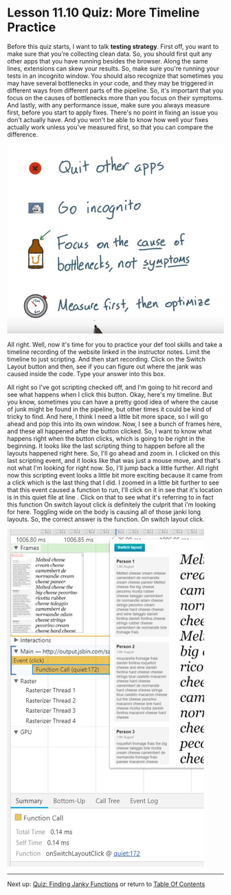 # Lesson 11.10 Quiz: More Timeline Practice

Before this quiz starts, I want to talk **testing strategy**. First off, you want to make sure that you're collecting clean data. So, you should first quit any other apps that you have running besides the browser. Along the same lines, extensions can skew your results. So, make sure you're running your tests in an incognito window. You should also recognize that sometimes you may have several bottlenecks in your code, and they may be triggered in different ways from different parts of the pipeline. So, it's important that you focus on the causes of bottlenecks more than you focus on their symptoms. And lastly, with any performance issue, make sure you always measure first, before you start to apply fixes. There's no point in fixing an issue you don't actually have. And you won't be able to know how well your fixes actually work unless you've measured first, so that you can compare the difference. 

<img src="images/ND024_Part4_Lesson11_10a.JPG">

All right. Well, now it's time for you to practice your def tool skills and take a timeline recording of the website linked in the instructor notes. Limit the timeline to just scripting. And then start recording. Click on the Switch Layout button and then, see if you can figure out where the jank was caused inside the code. Type your answer into this box.

All right so I've got scripting checked off, and I'm going to hit record and see what happens when I click this button. Okay, here's my timeline. But you know, sometimes you can have a pretty good idea of where the cause of junk might be found in the pipeline, but other times it could be kind of tricky to find. And here, I think I need a little bit more space, so I will go ahead and pop this into its own window. Now, I see a bunch of frames here, and these all happened after the button clicked. So, I want to know what happens right when the button clicks, which is going to be right in the beginning. It looks like the last scripting thing to happen before all the layouts happened right here. So, I'll go ahead and zoom in. I clicked on this last scripting event, and it looks like that was just a mouse move, and that's not what I'm looking for right now. So, I'll jump back a little further. All right now this scripting event looks a little bit more exciting because it came from a click which is the last thing that I did. I zoomed in a little bit further to see that this event caused a function to run, I'll click on it in see that it's location is in this quiet file at line . Click on that to see what it's referring to in fact this function On switch layout click is definitely the culprit that i'm looking for here. Toggling wide on the body is causing all of those janki long layouts. So, the correct answer is the function. On switch layout click.

<img src="images/ND024_Part4_Lesson11_10b.JPG">

- - -
Next up: [Quiz: Finding Janky Functions](ND024_Part4_Lesson11_11.md) or return to [Table Of Contents](./ND024_TableOfContents.md)
